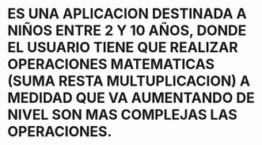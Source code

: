 # ES UNA APLICACION DESTINADA A NIÑOS ENTRE 2 Y 10 AÑOS, DONDE EL USUARIO TIENE QUE REALIZAR OPERACIONES MATEMATICAS (SUMA RESTA MULTUPLICACION) A MEDIDAD QUE VA AUMENTANDO DE NIVEL SON MAS COMPLEJAS LAS OPERACIONES.
